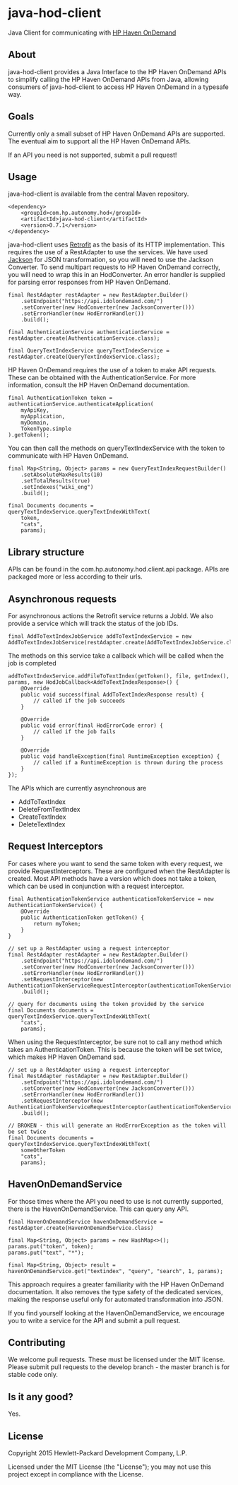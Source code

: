 # java-hod-client

Java Client for communicating with [HP Haven OnDemand](http://www.idolondemand.com)

## About
java-hod-client provides a Java Interface to the HP Haven OnDemand APIs to simplify calling the HP Haven OnDemand APIs
from Java, allowing consumers of java-hod-client to access HP Haven OnDemand in a typesafe way.

## Goals
Currently only a small subset of HP Haven OnDemand APIs are supported. The eventual aim to support all the HP Haven OnDemand
APIs.

If an API you need is not supported, submit a pull request!

## Usage

java-hod-client is available from the central Maven repository.

    <dependency>
        <groupId>com.hp.autonomy.hod</groupId>
        <artifactId>java-hod-client</artifactId>
        <version>0.7.1</version>
    </dependency>

java-hod-client uses [Retrofit](http://square.github.io/retrofit/) as the basis of its HTTP implementation. This
requires the use of a RestAdapter to use the services. We have used [Jackson](https://github.com/FasterXML/jackson) for
JSON transformation, so you will need to use the Jackson Converter. To send multipart requests to HP Haven OnDemand
correctly, you will need to wrap this in an HodConverter. An error handler is supplied for parsing error responses from
HP Haven OnDemand.

    final RestAdapter restAdapter = new RestAdapter.Builder()
        .setEndpoint("https://api.idolondemand.com/")
        .setConverter(new HodConverter(new JacksonConverter()))
        .setErrorHandler(new HodErrorHandler())
        .build();
        
    final AuthenticationService authenticationService = restAdapter.create(AuthenticationService.class);

    final QueryTextIndexService queryTextIndexService = restAdapter.create(QueryTextIndexService.class);
    
HP Haven OnDemand requires the use of a token to make API requests. These can be obtained with the AuthenticationService.
For more information, consult the HP Haven OnDemand documentation.

    final AuthenticationToken token = authenticationService.authenticateApplication(
        myApiKey,
        myApplication,
        myDomain,
        TokenType.simple
    ).getToken();

You can then call the methods on queryTextIndexService with the token to communicate with HP Haven OnDemand.

    final Map<String, Object> params = new QueryTextIndexRequestBuilder()
        .setAbsoluteMaxResults(10)
        .setTotalResults(true)
        .setIndexes("wiki_eng")
        .build();

    final Documents documents = queryTextIndexService.queryTextIndexWithText(
        token,
        "cats",
        params);

## Library structure
APIs can be found in the com.hp.autonomy.hod.client.api package. APIs are packaged more or less according to their urls.

## Asynchronous requests
For asynchronous actions the Retrofit service returns a JobId. We also provide a service which will track the status of
the job IDs.

    final AddToTextIndexJobService addToTextIndexService = new AddToTextIndexJobService(restAdapter.create(AddToTextIndexJobService.class));

The methods on this service take a callback which will be called when the job is completed

    addToTextIndexService.addFileToTextIndex(getToken(), file, getIndex(), params, new HodJobCallback<AddToTextIndexResponse>() {
        @Override
        public void success(final AddToTextIndexResponse result) {
            // called if the job succeeds
        }

        @Override
        public void error(final HodErrorCode error) {
            // called if the job fails
        }

        @Override
        public void handleException(final RuntimeException exception) {
            // called if a RuntimeException is thrown during the process
        }
    });


The APIs which are currently asynchronous are

* AddToTextIndex
* DeleteFromTextIndex
* CreateTextIndex
* DeleteTextIndex

## Request Interceptors
For cases where you want to send the same token with every request, we provide RequestInterceptors. These are
configured when the RestAdapter is created. Most API methods have a version which does not take a token, which can be used
in conjunction with a request interceptor.

    final AuthenticationTokenService authenticationTokenService = new AuthenticationTokenService() {
        @Override
        public AuthenticationToken getToken() {
            return myToken;
        }
    }

    // set up a RestAdapter using a request interceptor
    final RestAdapter restAdapter = new RestAdapter.Builder()
        .setEndpoint("https://api.idolondemand.com/")
        .setConverter(new HodConverter(new JacksonConverter()))
        .setErrorHandler(new HodErrorHandler())
        .setRequestInterceptor(new AuthenticationTokenServiceRequestInterceptor(authenticationTokenService))
        .build();

    // query for documents using the token provided by the service
    final Documents documents = queryTextIndexService.queryTextIndexWithText(
        "cats",
        params);

When using the RequestInterceptor, be sure not to call any method which takes an AuthenticationToken. This is because 
the token will be set twice, which makes HP Haven OnDemand sad.

    // set up a RestAdapter using a request interceptor
    final RestAdapter restAdapter = new RestAdapter.Builder()
        .setEndpoint("https://api.idolondemand.com/")
        .setConverter(new HodConverter(new JacksonConverter()))
        .setErrorHandler(new HodErrorHandler())
        .setRequestInterceptor(new AuthenticationTokenServiceRequestInterceptor(authenticationTokenService))
        .build();

    // BROKEN - this will generate an HodErrorException as the token will be set twice
    final Documents documents = queryTextIndexService.queryTextIndexWithText(
        someOtherToken
        "cats",
        params);

## HavenOnDemandService
For those times where the API you need to use is not currently supported, there is the HavenOnDemandService. This can
query any API.

    final HavenOnDemandService havenOnDemandService = restAdapter.create(HavenOnDemandService.class)
    
    final Map<String, Object> params = new HashMap<>();
    params.put("token", token);
    params.put("text", "*");
    
    final Map<String, Object> result = havenOnDemandService.get("textindex", "query", "search", 1, params);
    
This approach requires a greater familiarity with the HP Haven OnDemand documentation. It also removes the type safety of
the dedicated services, making the response useful only for automated transformation into JSON.

If you find yourself looking at the HavenOnDemandService, we encourage you to write a service for the API and submit a 
pull request.

## Contributing
We welcome pull requests. These must be licensed under the MIT license. Please submit pull requests to the develop
branch - the master branch is for stable code only.

## Is it any good?
Yes.

## License
Copyright 2015 Hewlett-Packard Development Company, L.P.

Licensed under the MIT License (the "License"); you may not use this project except in compliance with the License.